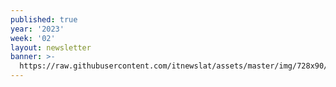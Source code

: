 ```yaml
---
published: true
year: '2023'
week: '02'
layout: newsletter
banner: >-
  https://raw.githubusercontent.com/itnewslat/assets/master/img/728x90/Banner-Resumen.jpg
---
```


